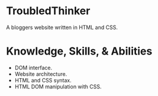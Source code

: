 # TroubledThinker
A bloggers website written in HTML and CSS.

# Knowledge, Skills, & Abilities
- DOM interface.
- Website architecture.
- HTML and CSS syntax.
- HTML DOM manipulation with CSS.
